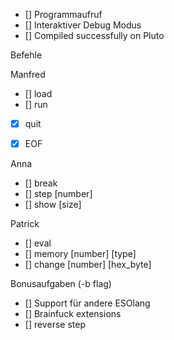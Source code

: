 - [] Programmaufruf
- [] Interaktiver Debug Modus
- [] Compiled successfully on Pluto


Befehle

Manfred
- [] load <filename>
- [] run
- [x] quit
- [x] EOF


Anna
- [] break <program counter>
- [] step [number]
- [] show [size]


Patrick
- [] eval <brainfuckstring : maxlen = 80 >
- [] memory [number] [type]
- [] change [number] [hex_byte]




Bonusaufgaben (-b flag)
- [] Support für andere ESOlang
- [] Brainfuck extensions 
- [] reverse step
